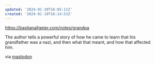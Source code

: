 ```yaml
---
updated: '2024-01-20T16:05:11Z'
created: '2024-01-19T16:14:53Z'
---
```

https://bastianallgeier.com/notes/grandpa

The author tells a powerful story of how he came to learn that his grandfather was a nazi, and then what that meant, and how that affected him.

via [mastodon](https://mastodon.social/@bastianallgeier/111782254583131775)